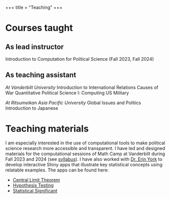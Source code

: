 +++
title = "Teaching"
+++

# Courses taught

## As lead instructor
Introduction to Computation for Political Science (Fall 2023, Fall 2024)

## As teaching assistant

*At Vanderbilt University*
Introduction to International Relations
Causes of War
Quantitative Political Science I: Computing
US Military

*At Ritsumeikan Asia Pacific University*
Global Issues and Politics
Introduction to Japanese

# Teaching materials

I am especially interested in the use of computational tools to make political science research more accessible and transparent. I have led and designed materials for the computational sessions of Math Camp at Vanderbilt during Fall 2023 and 2024 (see [syllabus](files/2024-computational-methods-syllabus.pdf)). I have also worked with [Dr. Erin York](https://eayork.github.io/teaching/) to develop interactive Shiny apps that illustrate key statistical concepts using relatable examples. The apps can be found here:

- [Central Limit Theorem](https://nguyentha.shinyapps.io/psci-clt/)
- [Hypothesis Testing](https://nguyentha.shinyapps.io/psci-hypothesis-testing/)
- [Statistical Significant](https://nguyentha.shinyapps.io/beyonce-experiment/)
